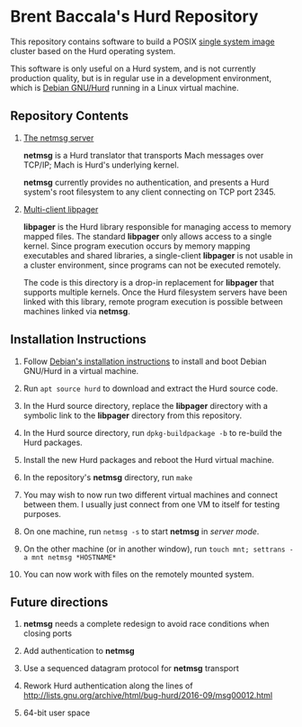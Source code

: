# Brent Baccala's Hurd Repository

This repository contains software to build a POSIX
[single system image](https://en.wikipedia.org/wiki/Single_system_image)
cluster based on the Hurd operating system.

This software is only useful on a Hurd system, and
is not currently production quality, but is in
regular use in a development environment, which is
[Debian GNU/Hurd](https://www.debian.org/ports/hurd/)
running in a Linux virtual machine.

## Repository Contents

1. [The netmsg server](netmsg)

   **netmsg** is a Hurd translator that transports Mach messages over
   TCP/IP; Mach is Hurd's underlying kernel.

   **netmsg** currently provides no authentication, and presents a
   Hurd system's root filesystem to any client connecting on TCP port 2345.

2. [Multi-client libpager](libpager)

   **libpager** is the Hurd library responsible for managing access
   to memory mapped files.  The standard **libpager** only allows
   access to a single kernel.
   Since program execution occurs by memory mapping
   executables and shared libraries, a single-client **libpager**
   is not usable in a cluster environment, since programs
   can not be executed remotely.

   The code is this directory is a drop-in replacement
   for **libpager** that supports multiple kernels.
   Once the Hurd filesystem servers have been linked with
   this library, remote program execution is possible
   between machines linked via **netmsg**.

## Installation Instructions

1. Follow [Debian's installation instructions](https://www.debian.org/ports/hurd/hurd-install)
   to install and boot Debian GNU/Hurd in a virtual machine.

2. Run `apt source hurd` to download and extract the Hurd source code.

3. In the Hurd source directory, replace the **libpager** directory with
   a symbolic link to the **libpager** directory from this repository.

4. In the Hurd source directory, run `dpkg-buildpackage -b` to re-build the Hurd packages.

5. Install the new Hurd packages and reboot the Hurd virtual machine.

6. In the repository's **netmsg** directory, run `make`

6. You may wish to now run two different virtual machines and connect between them.
   I usually just connect from one VM to itself for testing purposes.

7. On one machine, run `netmsg -s` to start **netmsg** in *server mode*.

8. On the other machine (or in another window), run `touch mnt; settrans -a mnt netmsg *HOSTNAME*`

9. You can now work with files on the remotely mounted system.

## Future directions

1. **netmsg** needs a complete redesign to avoid race conditions when closing ports

2. Add authentication to **netmsg**

3. Use a sequenced datagram protocol for **netmsg** transport

4. Rework Hurd authentication along the lines of http://lists.gnu.org/archive/html/bug-hurd/2016-09/msg00012.html

5. 64-bit user space
